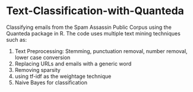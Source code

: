 # Text-Classification-with-Quanteda
Classifying emails from the Spam Assassin Public Corpus using the Quanteda package in R. The code uses multiple text mining techniques such as:
1. Text Preprocessing: Stemming, punctuation removal, number removal, lower case conversion
2. Replacing URLs and emails with a generic word
3. Removing sparsity
4. using tf-idf as the weightage technique
5. Naive Bayes for classification
